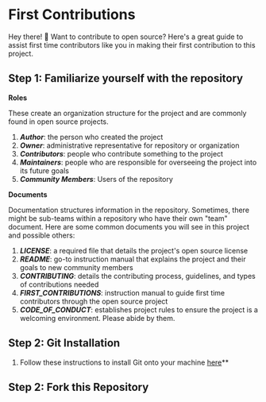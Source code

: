 # First Contributions

Hey there! 👋 Want to contribute to open source? Here's a great guide to assist first time contributors like you in making their first contribution to this project. 

## Step 1: Familiarize yourself with the repository
**Roles** 

These create an organization structure for the project and are commonly found in open source projects.
1. ***Author***: the person who created the project
2. ***Owner***: administrative representative for repository or organization
3. ***Contributors***: people who contribute something to the project
4. ***Maintainers***: people who are responsible for overseeing the project into its future goals
5. ***Community Members***: Users of the repository

**Documents**

Documentation structures information in the repository. Sometimes, there might be sub-teams within a repository who have their own "team" document. Here are some common documents you will see in this project and possible others:
1. ***LICENSE***: a required file that details the project's open source license
2. ***README***: go-to instruction manual that explains the project and their goals to new community members
3. ***CONTRIBUTING***: details the contributing process, guidelines, and types of contributions needed
4. ***FIRST_CONTRIBUTIONS***: instruction manual to guide first time contributors through the open source project
5. ***CODE_OF_CONDUCT***: establishes project rules to ensure the project is a welcoming environment. Please abide by them.

## Step 2: Git Installation
1. Follow these instructions to install Git onto your machine [here](https://help.github.com/articles/set-up-git/)**

## Step 2: Fork this Repository
